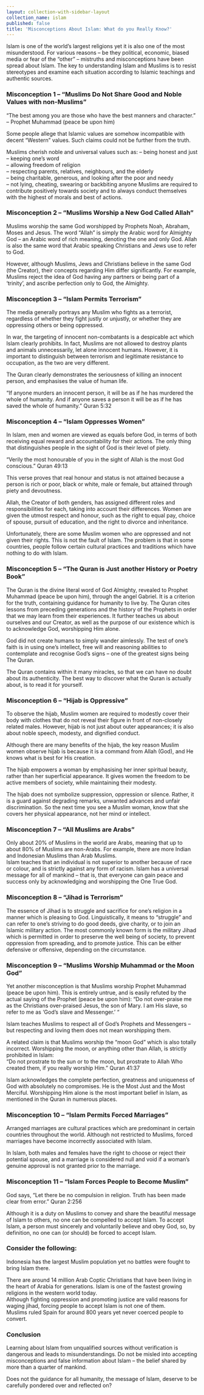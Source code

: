 ```yaml
---
layout: collection-with-sidebar-layout
collection_name: islam
published: false
title: 'Misconceptions About Islam: What do you Really Know?'
---
```

Islam is one of the world’s largest religions yet it is also one of the most misunderstood. For various reasons – be they political, economic, biased media or fear of the “other” – mistruths and misconceptions have been spread about Islam. The key to understanding Islam and Muslims is to resist stereotypes and examine each situation according to Islamic teachings and authentic sources.

### Misconception 1 – “Muslims Do Not Share Good and Noble Values with non-Muslims”
“The best among you are those who have the best manners and character.” – Prophet Muhammad (peace be upon him)

Some people allege that Islamic values are somehow incompatible with decent “Western” values. Such claims could not be further from the truth.

Muslims cherish noble and universal values such as:
– being honest and just  
– keeping one’s word  
– allowing freedom of religion  
– respecting parents, relatives, neighbours, and the elderly  
– being charitable, generous, and looking after the poor and needy  
– not lying, cheating, swearing or backbiting anyone
Muslims are required to contribute positively towards society and to always conduct themselves with the highest of morals and best of actions.

### Misconception 2 – “Muslims Worship a New God Called Allah”
Muslims worship the same God worshipped by Prophets Noah, Abraham, Moses and Jesus. The word “Allah” is simply the Arabic word for Almighty God – an Arabic word of rich meaning, denoting the one and only God. Allah is also the same word that Arabic speaking Christians and Jews use to refer to God.

However, although Muslims, Jews and Christians believe in the same God (the Creator), their concepts regarding Him differ significantly. For example, Muslims reject the idea of God having any partners or being part of a ‘trinity’, and ascribe perfection only to God, the Almighty.

### Misconception 3 – “Islam Permits Terrorism”
The media generally portrays any Muslim who fights as a terrorist, regardless of whether they fight justly or unjustly, or whether they are oppressing others or being oppressed.

In war, the targeting of innocent non-combatants is a despicable act which Islam clearly prohibits. In fact, Muslims are not allowed to destroy plants and animals unnecessarily, let alone innocent humans. However, it is important to distinguish between terrorism and legitimate resistance to occupation, as the two are very different.

The Quran clearly demonstrates the seriousness of killing an innocent person, and emphasises the value of human life.

“If anyone murders an innocent person, it will be as if he has murdered the whole of humanity. And if anyone saves a person it will be as if he has saved the whole of humanity.” Quran 5:32

### Misconception 4 – “Islam Oppresses Women”
In Islam, men and women are viewed as equals before God, in terms of both receiving equal reward and accountability for their actions. The only thing that distinguishes people in the sight of God is their level of piety.

“Verily the most honourable of you in the sight of Allah is the most God conscious.” Quran 49:13

This verse proves that real honour and status is not attained because a person is rich or poor, black or white, male or female, but attained through piety and devoutness.

Allah, the Creator of both genders, has assigned different roles and responsibilities for each, taking into account their differences. Women are given the utmost respect and honour, such as the right to equal pay, choice of spouse, pursuit of education, and the right to divorce and inheritance.

Unfortunately, there are some Muslim women who are oppressed and not given their rights. This is not the fault of Islam. The problem is that in some countries, people follow certain cultural practices and traditions which have nothing to do with Islam.

### Misconception 5 – “The Quran is Just another History or Poetry Book”
The Quran is the divine literal word of God Almighty, revealed to Prophet Muhammad (peace be upon him), through the angel Gabriel. It is a criterion for the truth, containing guidance for humanity to live by. The Quran cites lessons from preceding generations and the history of the Prophets in order that we may learn from their experiences. It further teaches us about ourselves and our Creator, as well as the purpose of our existence which is to acknowledge God, worshipping Him alone.

God did not create humans to simply wander aimlessly. The test of one’s faith is in using one’s intellect, free will and reasoning abilities to contemplate and recognise God’s signs – one of the greatest signs being The Quran.

The Quran contains within it many miracles, so that we can have no doubt about its authenticity. The best way to discover what the Quran is actually about, is to read it for yourself.

### Misconception 6 – “Hijab is Oppressive”
To observe the hijab, Muslim women are required to modestly cover their body with clothes that do not reveal their figure in front of non-closely related males. However, hijab is not just about outer appearances; it is also about noble speech, modesty, and dignified conduct.

Although there are many benefits of the hijab, the key reason Muslim women observe hijab is because it is a command from Allah (God), and He knows what is best for His creation.

The hijab empowers a woman by emphasising her inner spiritual beauty, rather than her superficial appearance. It gives women the freedom to be active members of society, while maintaining their modesty.

The hijab does not symbolize suppression, oppression or silence. Rather, it is a guard against degrading remarks, unwanted advances and unfair discrimination. So the next time you see a Muslim woman, know that she covers her physical appearance, not her mind or intellect.

### Misconception 7 – “All Muslims are Arabs”
Only about 20% of Muslims in the world are Arabs, meaning that up to about 80% of Muslims are non-Arabs. For example, there are more Indian and Indonesian Muslims than Arab Muslims.  
Islam teaches that an individual is not superior to another because of race or colour, and is strictly against any form of racism. Islam has a universal message for all of mankind – that is, that everyone can gain peace and success only by acknowledging and worshipping the One True God.

### Misconception 8 – “Jihad is Terrorism”
The essence of Jihad is to struggle and sacrifice for one’s religion in a manner which is pleasing to God. Linguistically, it means to “struggle” and can refer to one’s striving to do good deeds, give charity, or to join an Islamic military action. The most commonly known form is the military Jihad which is permitted in order to preserve the well being of society, to prevent oppression from spreading, and to promote justice. This can be either defensive or offensive, depending on the circumstance.

### Misconception 9 – “Muslims Worship Muhammad or the Moon God”
Yet another misconception is that Muslims worship Prophet Muhammad (peace be upon him). This is entirely untrue, and is easily refuted by the actual saying of the Prophet (peace be upon him): “Do not over-praise me as the Christians over-praised Jesus, the son of Mary. I am His slave, so refer to me as ‘God’s slave and Messenger.’ “

Islam teaches Muslims to respect all of God’s Prophets and Messengers – but respecting and loving them does not mean worshipping them.

A related claim is that Muslims worship the “moon God” which is also totally incorrect. Worshipping the moon, or anything other than Allah, is strictly prohibited in Islam:  
“Do not prostrate to the sun or to the moon, but prostrate to Allah Who created them, if you really worship Him.” Quran 41:37

Islam acknowledges the complete perfection, greatness and uniqueness of God with absolutely no compromises. He is the Most Just and the Most Merciful. Worshipping Him alone is the most important belief in Islam, as mentioned in the Quran in numerous places.

### Misconception 10 – “Islam Permits Forced Marriages”
Arranged marriages are cultural practices which are predominant in certain countries throughout the world. Although not restricted to Muslims, forced marriages have become incorrectly associated with Islam.

In Islam, both males and females have the right to choose or reject their potential spouse, and a marriage is considered null and void if a woman’s genuine approval is not granted prior to the marriage.

### Misconception 11 – “Islam Forces People to Become Muslim”  
God says, “Let there be no compulsion in religion. Truth has been made clear from error.” Quran 2:256

Although it is a duty on Muslims to convey and share the beautiful message of Islam to others, no one can be compelled to accept Islam. To accept Islam, a person must sincerely and voluntarily believe and obey God, so, by definition, no one can (or should) be forced to accept Islam.

### Consider the following:
Indonesia has the largest Muslim population yet no battles were fought to bring Islam there.

There are around 14 million Arab Coptic Christians that have been living in the heart of Arabia for generations.
Islam is one of the fastest growing religions in the western world today.  
Although fighting oppression and promoting justice are valid reasons for waging jihad, forcing people to accept Islam is not one of them.  
Muslims ruled Spain for around 800 years yet never coerced people to convert.

### Conclusion
Learning about Islam from unqualified sources without verification is dangerous and leads to misunderstandings. Do not be misled into accepting misconceptions and false information about Islam – the belief shared by more than a quarter of mankind.

Does not the guidance for all humanity, the message of Islam, deserve to be carefully pondered over and reflected on?